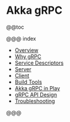 # Akka gRPC

@@toc

@@@ index

 * [Overview](overview.md)
 * [Why gRPC](whygrpc.md)
 * [Service Descriptors](proto.md)
 * [Server](server/index.md)
 * [Client](client/index.md)
 * [Build Tools](buildtools/index.md)
 * [Akka gRPC in Play](play-framework.md)
 * [gRPC API Design](apidesign.md)
 * [Troubleshooting](troubleshooting.md)

@@@
